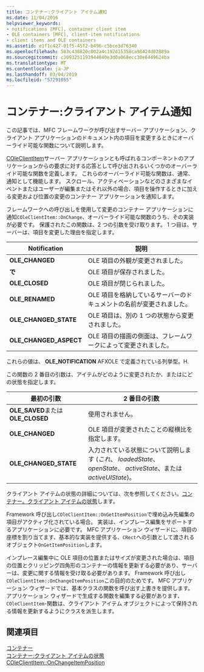 ```yaml
---
title: コンテナー:クライアント アイテム通知
ms.date: 11/04/2016
helpviewer_keywords:
- notifications [MFC], container client item
- OLE containers [MFC], client-item notifications
- client items and OLE containers
ms.assetid: e1f1c427-01f5-45f2-b496-c5bce3d76340
ms.openlocfilehash: 583c438820c002a4c192d15358ca98424d02889a
ms.sourcegitcommit: c3093251193944840e3d0a068ecc30e6449624ba
ms.translationtype: MT
ms.contentlocale: ja-JP
ms.lasthandoff: 03/04/2019
ms.locfileid: "57291055"
---
```

# <a name="containers-client-item-notifications"></a>コンテナー:クライアント アイテム通知

この記事では、MFC フレームワークが呼び出すサーバー アプリケーション、クライアント アプリケーションのドキュメント内の項目を変更するときにオーバーライド可能な関数について説明します。

[COleClientItem](../mfc/reference/coleclientitem-class.md)サーバー アプリケーションとも呼ばれるコンポーネントのアプリケーションからの要求に対する応答として呼び出されるいくつかのオーバーライド可能な関数を定義します。 これらのオーバーライド可能な関数は、通常、通知として機能します。 スクロール、アクティベーションなどのさまざまなイベントまたはユーザーが編集またはそれ以外の場合、項目を操作するときに加える変更および位置の変更のコンテナー アプリケーションを通知します。

フレームワークへの呼び出しを使用して変更のコンテナー アプリケーションに通知`COleClientItem::OnChange`、オーバーライド可能な関数のうち、その実装が必要です。 保護されたこの関数は、2 つの引数を受け取ります。 1 つ目は、サーバーは、項目を変更した理由を指定します。

|Notification|説明|
|------------------|-------------|
|**OLE_CHANGED**|OLE 項目の外観が変更されました。|
|**で**|OLE 項目が保存されました。|
|**OLE_CLOSED**|OLE 項目が閉じられました。|
|**OLE_RENAMED**|OLE 項目を格納しているサーバーのドキュメントの名前が変更されました。|
|**OLE_CHANGED_STATE**|OLE 項目は、別の 1 つの状態から変更されました。|
|**OLE_CHANGED_ASPECT**|OLE 項目の描画の側面は、フレームワークによって変更されました。|

これらの値は、 **OLE_NOTIFICATION** AFXOLE で定義されている列挙型。H.

この関数の 2 番目の引数は、アイテムがどのように変更されたか、またはにどの状態を指定します。

|最初の引数|2 番目の引数|
|----------------------------|---------------------|
|**OLE_SAVED**または**OLE_CLOSED**|使用されません。|
|**OLE_CHANGED**|OLE 項目が変更されたことの縦横比を指定します。|
|**OLE_CHANGED_STATE**|入力されている状態について説明します (*これ*、 *loadedState*、 *openState*、 *activeState*、または*activeUIState*)。|

クライアント アイテムの状態の詳細については、次を参照してください。[コンテナー。クライアント アイテムの状態](../mfc/containers-client-item-states.md)します。

Framework 呼び出し`COleClientItem::OnGetItemPosition`で埋め込み先編集の項目がアクティブ化されている場合。 実装は、インプレース編集をサポートするアプリケーションに必要です。 MFC アプリケーション ウィザードに、項目の座標を割り当てます、基本的な実装を提供する、`CRect`への引数として渡されるオブジェクト`OnGetItemPosition`します。

インプレース編集中に OLE 項目の位置またはサイズが変更された場合は、項目の位置とクリッピング四角形のコンテナーの情報を更新する必要があり、サーバーは、変更に関する情報を受け取る必要があります。 Framework 呼び出し`COleClientItem::OnChangeItemPosition`この目的のためです。 MFC アプリケーション ウィザードでは、基本クラスの関数を呼び出す上書きを提供します。 アプリケーション ウィザードで生成する関数を編集する必要があります、 `COleClientItem`-関数は、クライアント アイテム オブジェクトによって保持される情報を更新するようにクラスを派生します。

## <a name="see-also"></a>関連項目

[コンテナー](../mfc/containers.md)<br/>
[コンテナー:クライアント アイテムの状態](../mfc/containers-client-item-states.md)<br/>
[COleClientItem::OnChangeItemPosition](../mfc/reference/coleclientitem-class.md#onchangeitemposition)
